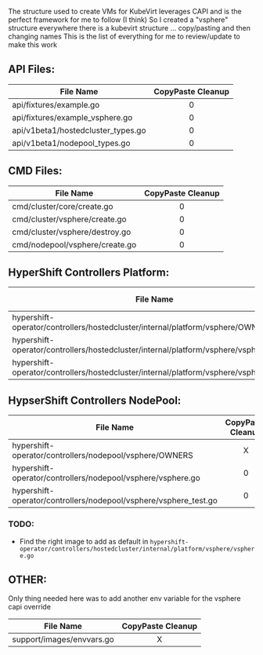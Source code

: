 The structure used to create VMs for KubeVirt leverages CAPI and is the perfect framework for me to follow (I think)
So I created a "vsphere" structure everywhere there is a kubevirt structure ... copy/pasting and then changing names
This is the list of everything for me to review/update to make this work

## API Files:

| File Name                          | CopyPaste Cleanup |
| ---------------------------------- | :---------------: |
| api/fixtures/example.go            |         0         |
| api/fixtures/example_vsphere.go    |         0         |
| api/v1beta1/hostedcluster_types.go |         0         |
| api/v1beta1/nodepool_types.go      |         0         |

## CMD Files:

| File Name                      | CopyPaste Cleanup |
| ------------------------------ | :---------------: |
| cmd/cluster/core/create.go     |         0         |
| cmd/cluster/vsphere/create.go  |         0         |
| cmd/cluster/vsphere/destroy.go |         0         |
| cmd/nodepool/vsphere/create.go |         0         |

## HyperShift Controllers Platform:

| File Name                                                                               | CopyPaste Cleanup |
| --------------------------------------------------------------------------------------- | :---------------: |
| hypershift-operator/controllers/hostedcluster/internal/platform/vsphere/OWNERS          |         X         |
| hypershift-operator/controllers/hostedcluster/internal/platform/vsphere/vsphere.go      |         0         |
| hypershift-operator/controllers/hostedcluster/internal/platform/vsphere/vsphere_test.go |         0         |

## HypserShift Controllers NodePool:

| File Name                                                        | CopyPaste Cleanup |
| ---------------------------------------------------------------- | :---------------: |
| hypershift-operator/controllers/nodepool/vsphere/OWNERS          |         X         |
| hypershift-operator/controllers/nodepool/vsphere/vsphere.go      |         0         |
| hypershift-operator/controllers/nodepool/vsphere/vsphere_test.go |         0         |

### TODO: 
* Find the right image to add as default in `hypershift-operator/controllers/hostedcluster/internal/platform/vsphere/vsphere.go`


## OTHER:

Only thing needed here was to add another env variable for the vsphere capi override

| File Name                 | CopyPaste Cleanup |
| ------------------------- | :---------------: |
| support/images/envvars.go |         X         |


